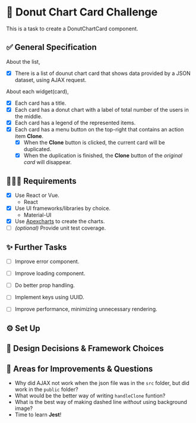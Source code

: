 # 🍩 Donut Chart Card Challenge

This is a task to create a DonutChartCard component.

## ✅ General Specification
About the list,
- [x] There is a list of dounut chart card that shows data provided by a JSON dataset, using AJAX request.

About each widget(card),
- [x] Each card has a title.
- [x] Each card has a donut chart with a label of total number of the users in the middle.
- [x] Each card has a legend of the represented items.
- [x] Each card has a menu button on the top-right that contains an action item **Clone**.
  - [x] When the **Clone** button is clicked, the current card will be duplicated.
  - [x] When the duplication is finished, the **Clone** button of the *original card* will disappear. 

## 👩🏻‍💻 Requirements
- [x] Use React or Vue.
  - React
- [x] Use UI frameworks/libraries by choice.
  - Material-UI
- [x] Use [Apexcharts](https://apexcharts.com/) to create the charts.
- [ ] *(optional)* Provide unit test coverage.

## ✨ Further Tasks
- [ ] Improve error component.
- [ ] Improve loading component.
- [ ] Do better prop handling.
- [ ] Implement keys using UUID.
- [ ] Improve performance, minimizing unnecessary rendering.
 

## ⚙️ Set Up

## 🎨 Design Decisions & Framework Choices

## 💯 Areas for Improvements & Questions
- Why did AJAX not work when the json file was in the `src` folder, but did work in the `public` folder?
- What would be the better way of writing `handleClone` funtion?
- What is the best way of making dashed line *without* using background image?
- Time to learn **Jest**!
